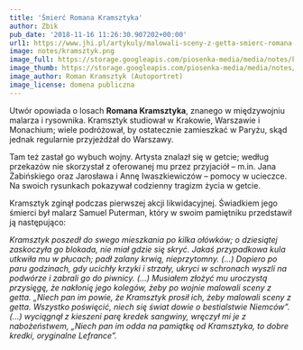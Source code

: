 ```yaml
---
title: 'Śmierć Romana Kramsztyka'
author: Zbik
pub_date: '2018-11-16 11:26:30.907202+00:00'
url1: https://www.jhi.pl/artykuly/malowali-sceny-z-getta-smierc-romana-kramsztyka,35
image: notes/kramsztyk.png
image_full: https://storage.googleapis.com/piosenka-media/media/notes/kramsztyk.png
image_thumb: https://storage.googleapis.com/piosenka-media/media/notes/kramsztyk.png.0x300_q85_upscale.jpg
image_author: Roman Kramsztyk (Autoportret)
image_license: domena publiczna
---
```


Utwór opowiada o losach **Romana Kramsztyka**, znanego w międzywojniu malarza i rysownika. Kramsztyk studiował w Krakowie, Warszawie i Monachium; wiele podróżował, by ostatecznie zamieszkać w Paryżu, skąd jednak regularnie przyjeżdżał do Warszawy. 

Tam też zastał go wybuch wojny. Artysta znalazł się w getcie; według przekazów nie skorzystał z oferowanej mu przez przyjaciół – m.in. Jana Żabińskiego oraz Jarosława i Annę Iwaszkiewiczów – pomocy w ucieczce. Na swoich rysunkach pokazywał codzienny tragizm życia w getcie.

Kramsztyk zginął podczas pierwszej akcji likwidacyjnej. Świadkiem jego śmierci był malarz Samuel Puterman, który w swoim pamiętniku przedstawił ją następująco:

_Kramsztyk poszedł do swego mieszkania po kilka ołówków; o dziesiątej zaskoczyła go blokada, nie miał gdzie się skryć. Jakaś przypadkowa kula utkwiła mu w płucach; padł zalany krwią, nieprzytomny. \(...\) Dopiero po paru godzinach, gdy ucichły krzyki i strzały, ukryci w schronach wyszli na podwórze i zabrali go do piwnicy. \(...\) Musiałem złożyć mu uroczystą przysięgę, że nakłonię jego kolegów, żeby po wojnie malowali sceny z getta. „Niech pan im powie, że Kramsztyk prosił ich, żeby malowali sceny z getta. Wszystko poświęcić, niech się świat dowie o bestialstwie Niemców”. \(...\) wyciągnął z kieszeni parę kredek sangwiny, wręczył mi je z nabożeństwem, „Niech pan im odda na pamiątkę od Kramsztyka, to dobre kredki, oryginalne Lefrance”._